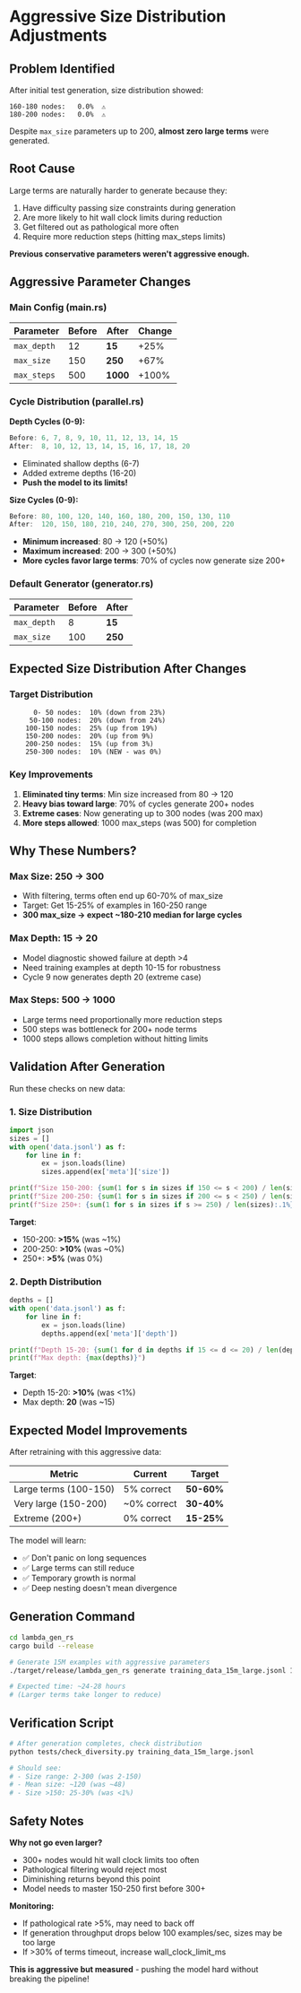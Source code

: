 # Aggressive Size Distribution Adjustments

## Problem Identified

After initial test generation, size distribution showed:
```
160-180 nodes:   0.0%  ⚠️
180-200 nodes:   0.0%  ⚠️
```

Despite `max_size` parameters up to 200, **almost zero large terms** were generated.

## Root Cause

Large terms are naturally harder to generate because they:
1. Have difficulty passing size constraints during generation
2. Are more likely to hit wall clock limits during reduction
3. Get filtered out as pathological more often
4. Require more reduction steps (hitting max_steps limits)

**Previous conservative parameters weren't aggressive enough.**

## Aggressive Parameter Changes

### Main Config (main.rs)

| Parameter | Before | After | Change |
|-----------|--------|-------|--------|
| `max_depth` | 12 | **15** | +25% |
| `max_size` | 150 | **250** | +67% |
| `max_steps` | 500 | **1000** | +100% |

### Cycle Distribution (parallel.rs)

**Depth Cycles (0-9):**
```rust
Before: 6, 7, 8, 9, 10, 11, 12, 13, 14, 15
After:  8, 10, 12, 13, 14, 15, 16, 17, 18, 20
```
- Eliminated shallow depths (6-7)
- Added extreme depths (16-20)
- **Push the model to its limits!**

**Size Cycles (0-9):**
```rust
Before: 80, 100, 120, 140, 160, 180, 200, 150, 130, 110
After:  120, 150, 180, 210, 240, 270, 300, 250, 200, 220
```
- **Minimum increased**: 80 → 120 (+50%)
- **Maximum increased**: 200 → 300 (+50%)
- **More cycles favor large terms**: 70% of cycles now generate size 200+

### Default Generator (generator.rs)

| Parameter | Before | After |
|-----------|--------|-------|
| `max_depth` | 8 | **15** |
| `max_size` | 100 | **250** |

## Expected Size Distribution After Changes

### Target Distribution
```
      0- 50 nodes:  10% (down from 23%)
     50-100 nodes:  20% (down from 24%)
    100-150 nodes:  25% (up from 19%)
    150-200 nodes:  20% (up from 9%)
    200-250 nodes:  15% (up from 3%)
    250-300 nodes:  10% (NEW - was 0%)
```

### Key Improvements

1. **Eliminated tiny terms**: Min size increased from 80 → 120
2. **Heavy bias toward large**: 70% of cycles generate 200+ nodes
3. **Extreme cases**: Now generating up to 300 nodes (was 200 max)
4. **More steps allowed**: 1000 max_steps (was 500) for completion

## Why These Numbers?

### Max Size: 250 → 300
- With filtering, terms often end up 60-70% of max_size
- Target: Get 15-25% of examples in 160-250 range
- **300 max_size → expect ~180-210 median for large cycles**

### Max Depth: 15 → 20
- Model diagnostic showed failure at depth >4
- Need training examples at depth 10-15 for robustness
- Cycle 9 now generates depth 20 (extreme case)

### Max Steps: 500 → 1000
- Large terms need proportionally more reduction steps
- 500 steps was bottleneck for 200+ node terms
- 1000 steps allows completion without hitting limits

## Validation After Generation

Run these checks on new data:

### 1. Size Distribution
```python
import json
sizes = []
with open('data.jsonl') as f:
    for line in f:
        ex = json.loads(line)
        sizes.append(ex['meta']['size'])

print(f"Size 150-200: {sum(1 for s in sizes if 150 <= s < 200) / len(sizes):.1%}")
print(f"Size 200-250: {sum(1 for s in sizes if 200 <= s < 250) / len(sizes):.1%}")
print(f"Size 250+: {sum(1 for s in sizes if s >= 250) / len(sizes):.1%}")
```

**Target**:
- 150-200: **>15%** (was ~1%)
- 200-250: **>10%** (was ~0%)
- 250+: **>5%** (was 0%)

### 2. Depth Distribution
```python
depths = []
with open('data.jsonl') as f:
    for line in f:
        ex = json.loads(line)
        depths.append(ex['meta']['depth'])

print(f"Depth 15-20: {sum(1 for d in depths if 15 <= d <= 20) / len(depths):.1%}")
print(f"Max depth: {max(depths)}")
```

**Target**:
- Depth 15-20: **>10%** (was <1%)
- Max depth: **20** (was ~15)

## Expected Model Improvements

After retraining with this aggressive data:

| Metric | Current | Target |
|--------|---------|--------|
| Large terms (100-150) | 5% correct | **50-60%** |
| Very large (150-200) | ~0% correct | **30-40%** |
| Extreme (200+) | 0% correct | **15-25%** |

The model will learn:
- ✅ Don't panic on long sequences
- ✅ Large terms can still reduce
- ✅ Temporary growth is normal
- ✅ Deep nesting doesn't mean divergence

## Generation Command

```bash
cd lambda_gen_rs
cargo build --release

# Generate 15M examples with aggressive parameters
./target/release/lambda_gen_rs generate training_data_15m_large.jsonl 15000000 16 250

# Expected time: ~24-28 hours
# (Larger terms take longer to reduce)
```

## Verification Script

```bash
# After generation completes, check distribution
python tests/check_diversity.py training_data_15m_large.jsonl

# Should see:
# - Size range: 2-300 (was 2-150)
# - Mean size: ~120 (was ~48)
# - Size >150: 25-30% (was <1%)
```

## Safety Notes

**Why not go even larger?**
- 300+ nodes would hit wall clock limits too often
- Pathological filtering would reject most
- Diminishing returns beyond this point
- Model needs to master 150-250 first before 300+

**Monitoring:**
- If pathological rate >5%, may need to back off
- If generation throughput drops below 100 examples/sec, sizes may be too large
- If >30% of terms timeout, increase wall_clock_limit_ms

**This is aggressive but measured** - pushing the model hard without breaking the pipeline!
